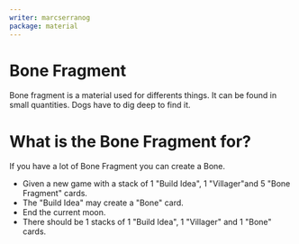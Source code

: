 ```yaml
---
writer: marcserranog
package: material
---
```


# Bone Fragment
Bone fragment is a material used  for differents things.
It can be found in small quantities.
Dogs have to dig deep to find it.

# What is the Bone Fragment for?
If you have a lot of Bone Fragment you can create a Bone.

 * Given a new game with a stack of 1 "Build Idea", 1 "Villager"and 5 "Bone Fragment" cards.
 * The "Build Idea" may create a "Bone" card.
 * End the current moon.
 * There should be 1 stacks of 1 "Build Idea", 1 "Villager" and 1 "Bone" cards.
